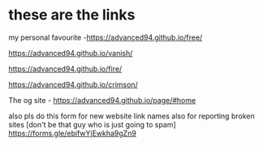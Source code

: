 # these are the links
my personal favourite -https://advanced94.github.io/free/


https://advanced94.github.io/vanish/


https://advanced94.github.io/fire/


https://advanced94.github.io/crimson/


The og site - https://advanced94.github.io/page/#home

also pls do this form for new website link names also for reporting broken sites [don't be that guy who is just going to spam]
https://forms.gle/ebifwYjEwkha9gZn9
